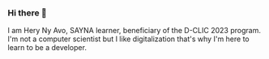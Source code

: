 ### Hi there 👋

I am Hery Ny Avo, SAYNA learner, beneficiary of the D-CLIC 2023 program.
I'm not a computer scientist but I like digitalization that's why I'm here to learn to be a developer.
